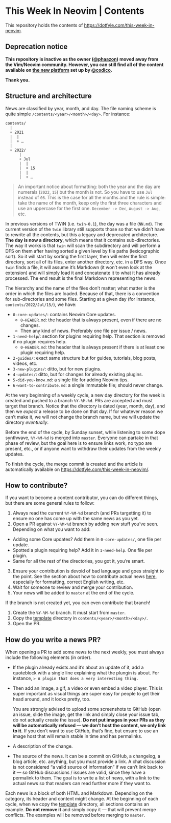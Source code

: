 # This Week In Neovim | Contents

This repository holds the contents of https://dotfyle.com/this-week-in-neovim.

## Deprecation notice

**This repository is inactive as the owner ([@phaazon](https://github.com/phaazon)) moved away from the Vim/Neovim
community. However, you can still find all of the content available on
[the new platform](https://dotfyle.com/this-week-in-neovim) set up by [@codico](https://github.com/codicocodes).**

**Thank you.**

## Structure and architecture

News are classified by year, month, and day. The file naming scheme is quite simple `/contents/<year>/<month>/<day>`.
For instance:

```
contents/
  |
  + 2021
  |  |
  |  + …
  |
  + 2022/
      |
      + Jul
      |  |
      |  + 15
      |  |
      |  + …
```

> An important notice about formatting: both the year and the day are numerals (`2022`, `15`) but the month is not. So
> you have to use `Jul` instead of `06`. This is the case for all the months and the rule is simple: take the name of
> the month, keep only the first three characters and use an uppercase for the first one. `December -> Dec`,
> `August -> Aug`, etc.

In previous versions of TWiN (i.e. `twin-0.1`), the day was a file (`NN.md`). The current version of the `twin` library
still supports those so that we didn’t have to rewrite all the contents, but this a legacy and deprecated architecture.
**The day is now a directory**, which means that it contains sub-directories. The way it works is that `twin` will scan
the subdirectory and will perform a DFS on them after having sorted a given level by file paths (lexicographic sort). So
it will start by sorting the first layer, then will enter the first directory, sort all of its files, enter another
directory, etc. in a DFS way. Once `twin` finds a file, it will assume it’s Markdown (it won’t even look at the
extension) and will simply load it and concatenate it to what it has already processed. The end result is the final
Markdown representing the news.

The hierarchy and the name of the files don’t matter; what matter is the order in which the files are loaded. Because of
that, there is a convention for sub-directories and some files. Starting at a given day (for instance,
`contents/2022/Jul/15/`), we have:

- `0-core-updates/`: contains Neovim Core updates.
  - `0-HEADER.md`: the header that is always present, even if there are no changes.
  - Then any kind of news. Preferably one file per issue / news.
- `1-need-help`/: section for plugins requiring help. That section is removed if no plugin requires help.
  - `0-HEADER.md`: the header that is always present if there is at least one plugin requiring help.
- `2-guides/`: exact same structure but for guides, tutorials, blog posts, videos, etc.
- `3-new-plugins/`: ditto, but for new plugins.
- `4-updates/`: ditto, but for changes for already existing plugins.
- `5-did-you-know.md`: a single file for adding Neovim tips.
- `6-want-to-contribute.md`: a single immutable file; should never change.

At the very beginning of a weekly cycle, a new day directory for the week is created and pushed to a branch `%Y-%M-%d`.
PRs are accepted and must target that branch. Notice that the directory is dated (year, month, day), and then we
_expect_ a release to be done on that day. If for whatever reason we can’t make it, we will not change the branch name,
but we will update the directory _eventually_.

Before the end of the cycle, by Sunday sunset, while listening to some dope synthwave, `%Y-%M-%d` is merged into
`master`. Everyone can partake in that phase of review, but the goal here is to ensure links work, no typo are present,
etc., or if anyone want to withdraw their updates from the weekly updates.

To finish the cycle, the merge commit is created and the article is automatically available on
https://dotfyle.com/this-week-in-neovim/<issue-number>.

## How to contribute?

If you want to become a content contributor, you can do different things, but there are some general rules to follow:

1. Always read the current `%Y-%M-%d` branch (and PRs targetting it) to ensure no one has come up with the same
   news as you yet.
2. Open a PR against `%Y-%M-%d` branch by adding new stuff you’ve seen. Depending on what you want to add:
  - Adding some Core updates? Add them in `0-core-updates/`, one file per update.
  - Spotted a plugin requiring help? Add it in `1-need-help`. One file per plugin.
  - Same for all the rest of the directories, you got it, you’re smart.
3. Ensure your contribution is devoid of bad language and goes straight to the point. See the section about how to
   contribute actual news [here](#how-do-you-write-a-news-pr), especially for formatting, correct English writing, etc.
4. Wait for someone to review and merge your contribution.
5. Your news will be added to `master` at the end of the cycle.

If the branch is not created yet, you can even contribute that branch!

1. Create the `%Y-%M-%d` branch. It must start from `master`.
2. Copy the [template](./template) directory in `contents/<year>/<month>/<day>/`.
3. Open the PR.

## How do you write a news PR?

When opening a PR to add some news to the next weekly, you must always include the following elements (in order).

- If the plugin already exists and it’s about an update of it, add a quoteblock with a single line explaining what the
  plungin is about. For instance, `> A plugin that does a very interesting thing.`
- Then add an image, a gif, a video or even embed a video player. This is super important as visual things are super
  easy for people to get their head around, and it looks pretty, too.

  You are strongly advised to upload some screenshots to GitHub (open an issue, slide the image,
  get the link and simply close your issue tab, do not actually create the issue). **Do not put images in your PRs as
  they will be automatically refused — we don’t host the content, we only link to it.** If you don’t want to use GitHub,
  that’s fine, but ensure to use an image host that will remain stable in time and has permalinks.
- A description of the change.
- The source of the news. It can be a commit on GitHub, a changelog, a blog article, etc. anything, but you must provide
  a link. A chat discussion is not considered “a valid source of information” if we can’t link back to it — so GitHub
  discussions / issues are valid, since they have a permalink to them. The goal is to write a list of news, with a link
  to the actual news so that readers can read further more if they want to.

Each news is a block of both HTML and Markdown. Depending on the category, its header and content might change. At the
beginning of each cycle, when we copy the [template](./template) directory, all sections contains an example. **Do not
remove it** and simply copy it — that will prevent merge conflicts. The examples will be removed before merging to
`master`.
